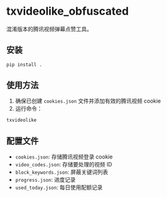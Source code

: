 # txvideolike_obfuscated

混淆版本的腾讯视频弹幕点赞工具。

## 安装

```bash
pip install .
```

## 使用方法

1. 确保已创建 `cookies.json` 文件并添加有效的腾讯视频 cookie
2. 运行命令：
```bash
txvideolike
```

## 配置文件

- `cookies.json`: 存储腾讯视频登录 cookie
- `video_codes.json`: 存储要处理的视频 ID
- `block_keywords.json`: 屏蔽关键词列表
- `progress.json`: 进度记录
- `used_today.json`: 每日使用配额记录 
